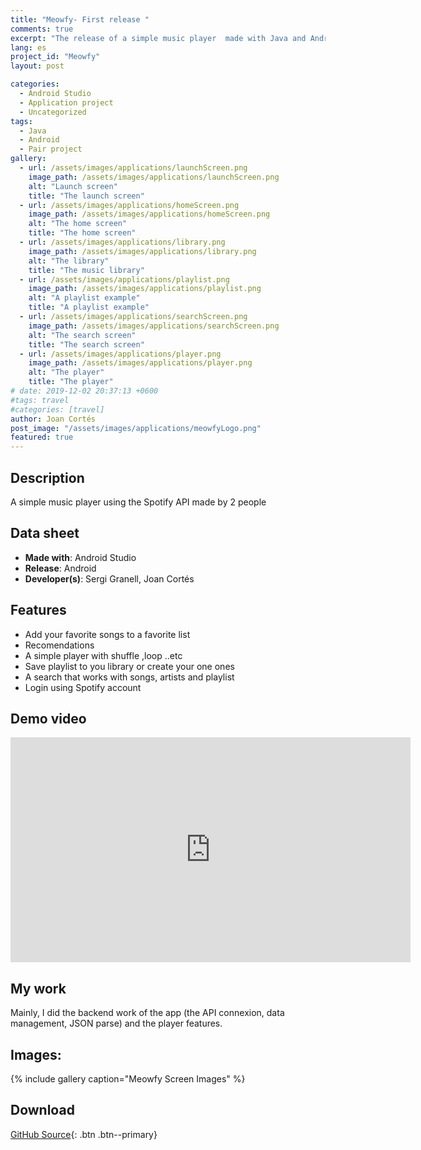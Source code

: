 ```yaml
---
title: "Meowfy- First release "
comments: true
excerpt: "The release of a simple music player  made with Java and Android Studio"
lang: es 
project_id: "Meowfy"
layout: post

categories:
  - Android Studio
  - Application project
  - Uncategorized
tags:
  - Java
  - Android
  - Pair project  
gallery:
  - url: /assets/images/applications/launchScreen.png
    image_path: /assets/images/applications/launchScreen.png
    alt: "Launch screen"
    title: "The launch screen"
  - url: /assets/images/applications/homeScreen.png
    image_path: /assets/images/applications/homeScreen.png
    alt: "The home screen"
    title: "The home screen"
  - url: /assets/images/applications/library.png
    image_path: /assets/images/applications/library.png
    alt: "The library"
    title: "The music library"
  - url: /assets/images/applications/playlist.png
    image_path: /assets/images/applications/playlist.png
    alt: "A playlist example"
    title: "A playlist example"
  - url: /assets/images/applications/searchScreen.png
    image_path: /assets/images/applications/searchScreen.png
    alt: "The search screen"
    title: "The search screen"
  - url: /assets/images/applications/player.png
    image_path: /assets/images/applications/player.png
    alt: "The player"
    title: "The player"      
# date: 2019-12-02 20:37:13 +0600
#tags: travel 
#categories: [travel]
author: Joan Cortés
post_image: "/assets/images/applications/meowfyLogo.png"
featured: true
---
```

## Description
A simple music player using the Spotify API made by 2 people

## Data sheet
* **Made with**: Android Studio
* **Release**: Android
* **Developer(s)**: Sergi Granell, Joan Cortés 
## Features
* Add your favorite songs to a favorite list
* Recomendations
* A simple player with shuffle ,loop ..etc
* Save playlist to you library or create your one ones
* A search that works with songs, artists and playlist
* Login using Spotify account
## Demo video 
<iframe width="640" height="360" src="https://drive.google.com/file/d/1CcLzuNwkFhcgXEirxSiKj_etGGEm17rS/view?usp=share_link" frameborder="0" allowfullscreen></iframe>

## My work
Mainly, I did the backend work of the app (the API connexion, data management, JSON parse) and the player features.
## Images:
{% include gallery caption="Meowfy Screen Images" %}

## Download
[GitHub Source](https://github.com/CortesJoan/Meowfy){: .btn .btn--primary} 
  

